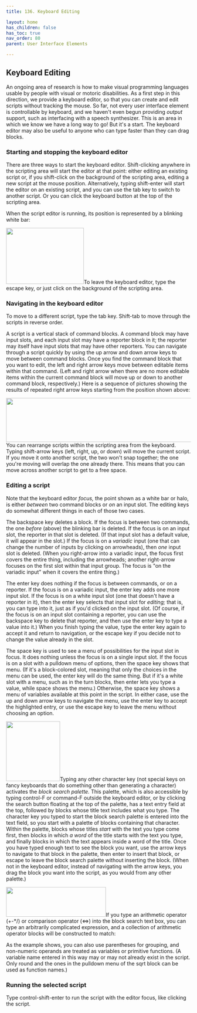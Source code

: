 ```yaml
---
title: 136. Keyboard Editing

layout: home
has_children: false
has_toc: true
nav_order: 80
parent: User Interface Elements

---
```


Keyboard Editing
----------------

An ongoing area of research is how to make visual programming languages
usable by people with visual or motoric disabilities. As a first step in
this direction, we provide a keyboard editor, so that you can create and
edit scripts without tracking the mouse. So far, not every user
interface element is controllable by keyboard, and we haven't even begun
providing *output* support, such as interfacing with a speech
synthesizer. This is an area in which we know we have a long way to go!
But it's a start. The keyboard editor may also be useful to anyone who
can type faster than they can drag blocks.

### Starting and stopping the keyboard editor

There are three ways to start the keyboard editor. Shift-clicking
anywhere in the scripting area will start the editor at that point:
either editing an existing script or, if you shift-click on the
background of the scripting area, editing a new script at the mouse
position. Alternatively, typing shift-enter will start the editor on an
existing script, and you can use the tab key to switch to another
script. Or you can click the keyboard button at the top of the scripting
area.

When the script editor is running, its position is represented by a
blinking white bar:

<img src="/snap-manual/assets/images/image1095.png" style="width:212px; height:153px">To leave the keyboard editor, type the escape key, or
just click on the background of the scripting area.

### Navigating in the keyboard editor

To move to a different script, type the tab key. Shift-tab to move
through the scripts in reverse order.

A script is a vertical stack of command blocks. A command block may have
input slots, and each input slot may have a reporter block in it; the
reporter may itself have input slots that may have other reporters. You
can navigate through a script quickly by using the up arrow and down
arrow keys to move between command blocks. Once you find the command
block that you want to edit, the left and right arrow keys move between
editable items within that command. (Left and right arrow when there are
no more editable items within the current command block will move up or
down to another command block, respectively.) Here is a sequence of
pictures showing the results of repeated right arrow keys starting from
the position shown above:

<img src="/snap-manual/assets/images/image1096.png" style="width:702px; height:120px">You can rearrange scripts within the
scripting area from the keyboard. Typing shift-arrow keys (left, right,
up, or down) will move the current script. If you move it onto another
script, the two won't snap together; the one you're moving will overlap
the one already there. This means that you can move across another
script to get to a free space.

### Editing a script

Note that the keyboard editor *focus,* the point shown as a white bar or
halo, is either *between* two command blocks or *on* an input slot. The
editing keys do somewhat different things in each of those two cases.

The backspace key deletes a block. If the focus is between two commands,
the one *before* (above) the blinking bar is deleted. If the focus is on
an input slot, the reporter in that slot is deleted. (If that input slot
has a default value, it will appear in the slot.) If the focus is on a
*variadic* input (one that can change the number of inputs by clicking
on arrowheads), then *one* input slot is deleted. (When you right-arrow
into a variadic input, the focus first covers the entire thing,
including the arrowheads; another right-arrow focuses on the first slot
within that input group. The focus is "on the variadic input" when it
covers the entire thing.)

The enter key does nothing if the focus is between commands, or on a
reporter. If the focus is on a variadic input, the enter key adds one
more input slot. If the focus is on a white input slot (one that doesn't
have a reporter in it), then the enter key selects that input slot for
*editing;* that is, you can type into it, just as if you'd clicked on
the input slot. (Of course, if the focus is on an input slot containing
a reporter, you can use the backspace key to delete that reporter, and
then use the enter key to type a value into it.) When you finish typing
the value, type the enter key again to accept it and return to
navigation, or the escape key if you decide not to change the value
already in the slot.

The space key is used to see a menu of possibilities for the input slot
in focus. It does nothing unless the focus is on a single input slot. If
the focus is on a slot with a pulldown menu of options, then the space
key shows that menu. (If it's a block-colored slot, meaning that only
the choices in the menu can be used, the enter key will do the same
thing. But if it's a white slot with a menu, such as in the turn blocks,
then enter lets you type a value, while space shows the menu.)
Otherwise, the space key shows a menu of variables available at this
point in the script. In either case, use the up and down arrow keys to
navigate the menu, use the enter key to accept the highlighted entry, or
use the escape key to leave the menu without choosing an option.

<img src="/snap-manual/assets/images/image1104.png" style="width:147px; height:163px">Typing any other character key (not
special keys on fancy keyboards that do something other than generating
a character) activates the *block search palette.* This palette, which
is also accessible by typing control-F or command-F outside the keyboard
editor, or by clicking the search button floating at the top of the
palette, has a text entry field at the top, followed by blocks whose
title text includes what you type. The character key you typed to start
the block search palette is entered into the text field, so you start
with a palette of blocks containing that character. Within the palette,
blocks whose titles *start* with the text you type come first, then
blocks in which *a word* of the title starts with the text you type, and
finally blocks in which the text appears inside a word of the title.
Once you have typed enough text to see the block you want, use the arrow
keys to navigate to that block in the palette, then enter to insert that
block, or escape to leave the block search palette without inserting the
block. (When not in the keyboard editor, instead of navigating with the
arrow keys, you drag the block you want into the script, as you would
from any other palette.)

<img src="/snap-manual/assets/images/image1105.png" style="width:272px; height:81px">If you type an arithmetic operator (+-\*/)
or comparison operator (\<=\>) into the block search text box, you can
type an arbitrarily complicated expression, and a collection of
arithmetic operator blocks will be constructed to match:

As the example shows, you can also use parentheses for grouping, and
non-numeric operands are treated as variables or primitive functions. (A
variable name entered in this way may or may not already exist in the
script. Only round and the ones in the pulldown menu of the sqrt block
can be used as function names.)

### Running the selected script

Type control-shift-enter to run the script with the editor focus, like
clicking the script.

